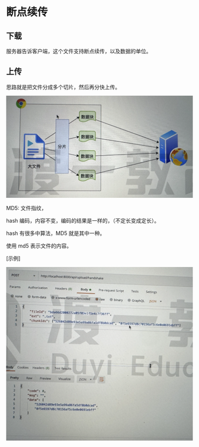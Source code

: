 # 断点续传

## 下载

服务器告诉客户端，这个文件支持断点续传，以及数据的单位。

## 上传

思路就是把文件分成多个切片，然后再分快上传。

![alt text](image.png)

MD5: 文件指纹，

hash 编码，内容不变，编码的结果是一样的，（不定长变成定长）。

hash 有很多中算法，MD5 就是其中一种。

使用 md5 表示文件的内容。

[示例]

![alt text](image-1.png)